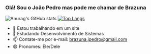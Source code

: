 ### Olá! Sou o João Pedro mas pode me chamar de Brazuna 

![Anurag's GitHub stats](https://github-readme-stats.vercel.app/api?username=Sagnaro&show_icons=true&theme=gruvbox_light)
[![Top Langs](https://github-readme-stats.vercel.app/api/top-langs/?username=Sagnaro&theme=gruvbox_light)](https://github.com/anuraghazra/github-readme-stats)

- 🔭 Estou trabalhando em um site
- 🌱 Estudando Desenvolvimento de Sistemas
- 📫 Contate-me por e-mail: brazuna.jpedro@gmail.com
- 😄 Pronomes: Ele/Dele
<!---
Gasaron/Gasaron is a ✨ special ✨ repository because its `README.md` (this file) appears on your GitHub profile.
You can click the Preview link to take a look at your changes.
--->
